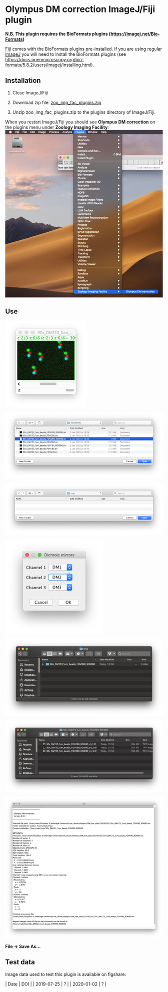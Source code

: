 # Olympus DM correction ImageJ/Fiji plugin

**N.B. This plugin requires the BioFormats plugins (https://imagej.net/Bio-Formats)**

[Fiji](https://imagej.net/Fiji) comes with the BioFormats plugins pre-installed. If you are using regular [ImageJ](https://imagej.net) you will need to install the BioFormats plugins (see https://docs.openmicroscopy.org/bio-formats/5.8.2/users/imagej/installing.html).

## Installation
1. Close ImageJ/Fiji

2. Download zip file: [zoo_img_fac_plugins.zip](https://github.com/WaylandM/dichroic-mirror-offsets/blob/master/fiji_plugins/zoo_img_fac_plugins.zip?raw=true)

3. Unzip zoo_img_fac_plugins.zip to the plugins directory of ImageJ/Fiji.

When you restart ImageJ/Fiji you should see **Olympus DM correction** on the plugins menu under **Zoology Imaging Facility**:
![screenshot of plugins menu](img/plugin_menu_item.png)

## Use

![misaligned channels](img/misaligned_channels.png)

![choose olympus image file dialog](img/choose_olympus_oir_file.png)

![choose output folder dialog](img/choose_output_folder.png)

![match channel to DM dialog](img/match_channel_to_DM.png)

![output folder](img/output_folder.png)

![new image files created](img/files_created.png)

![log](img/log.png)

**File -> Save As...**


## Test data
Image data used to test this plugin is available on figshare:

| Date | DOI |
| 2019-07-25 | ? |
| 2020-01-02 | ? |
